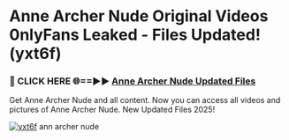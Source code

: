 # Anne Archer Nude Original Videos 0nlyFans Leaked - Files Updated! (yxt6f)

<h3>🔴 CLICK HERE 🌐==►► <a href="https://tinyurl.com/5h6xmrr3" rel="nofollow">Anne Archer Nude Updated Files</a></h3>

Get Anne Archer Nude and all content. Now you can access all videos and pictures of Anne Archer Nude. New Updated Files 2025!

[![yxt6f](https://i.imgur.com/KVD873Z.gif)](https://tinyurl.com/5h6xmrr3)
ann archer nude